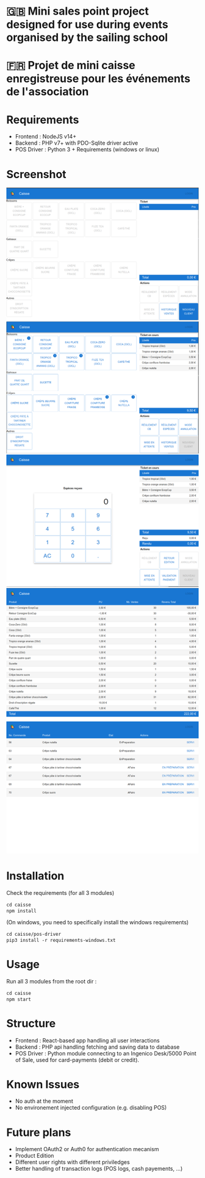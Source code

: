 # 🇬🇧 Mini sales point project designed for use during events organised by the sailing school
# 🇫🇷 Projet de mini caisse enregistreuse pour les événements de l'association

# Requirements
- Frontend : NodeJS v14+
- Backend : PHP v7+ with PDO-Sqlite driver active
- POS Driver : Python 3 + Requirements (windows or linux)

# Screenshot

![Main window](./screenshot.png)
![During Order](./screenshot2.png)
![Cash Paiement](./screenshot3.png)
![Stats window](./screenshot4.png)
![Preparation window](./screenshot5.png)

# Installation

Check the requirements (for all 3 modules)

``` 
cd caisse
npm install
```

(On windows, you need to specifically install the windows requirements)
``` 
cd caisse/pos-driver
pip3 install -r requirements-windows.txt
```

# Usage

Run all 3 modules from the root dir : 
``` 
cd caisse
npm start
```

# Structure

- Frontend : React-based app handling all user interactions
- Backend : PHP api handling fetching and saving data to database
- POS Driver : Python module connecting to an Ingenico Desk/5000 Point of Sale, used for card-payments (debit or credit).

# Known Issues
- No auth at the moment
- No environement injected configuration (e.g. disabling POS)

# Future plans
- Implement OAuth2 or Auth0 for authentication mecanism
- Product Edition
- Different user rights with different priviledges
- Better handling of transaction logs (POS logs, cash payements, ...)
